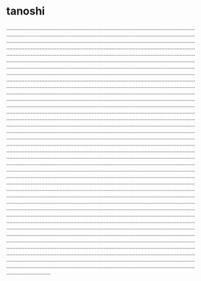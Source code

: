 # tanoshi
.....................................................................................................................................................................................................................................................................................................................................................................................................................................................................................................................................................................................................................................................................................................................................................................................................................................................................................................................................................................................................................................................................................................................................................................................................................................................................................................................................................................................................................................................................................................................................................................................................................................................................................................................................................................................................................................................................................................................................................................................................................................................................................................................................................................................................................................................................................................................................................................................................................................................................................................................................................................................................................................................................................................................................................................................................................................................................................................................................................................................................................................................................................................................................................................................................................................................................................................................................................................................................................................................................................................................................................................................................................................................................................................................................................................................................................................................................................................................................................................................................................................................................................................................................................................................................................................................................................................................................................................................................................................................................................................................................................................................................................................................................................................................................................................................................................................................................................................................................